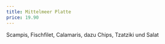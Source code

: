 ```yaml
---
title: Mittelmeer Platte
price: 19.90
---
```


Scampis, Fischfilet, Calamaris, dazu Chips, Tzatziki und Salat
